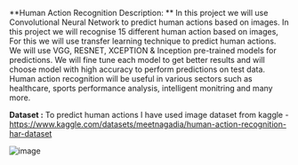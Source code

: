 **Human Action Recognition
Description: **
In this project we will use Convolutional Neural Network to predict human actions based on images. In this project we will recognise 15 different human action based on images, For this we will use transfer learning technique to predict human actions.
We will use VGG, RESNET, XCEPTION & Inception pre-trained models for predictions. We will fine tune each model to get better results and  will choose model with high accuracy to perform predictions on test data.
Human action recognition will be useful in various sectors such as healthcare, sports performance analysis, intelligent monitring and many more.

**Dataset :**
To predict human actions I have used image dataset from kaggle - https://www.kaggle.com/datasets/meetnagadia/human-action-recognition-har-dataset

![image](https://github.com/Piya88/Human_Action_Recognition/assets/137636789/6bf0ab61-cb9f-4be6-9aea-cc64c61718a5)


